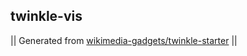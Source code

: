 ## twinkle-vis



|| Generated from [wikimedia-gadgets/twinkle-starter](https://github.com/wikimedia-gadgets/twinkle-starter) ||